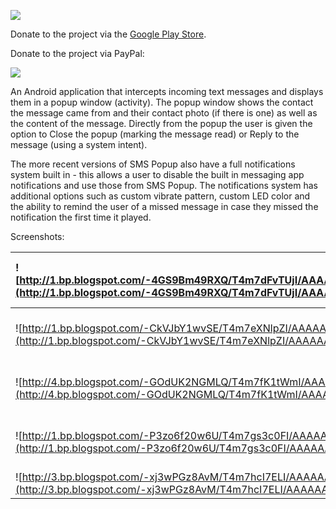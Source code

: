 [![](http://www.android.com/images/brand/android_app_on_play_logo_large.png)](http://play.google.com/store/apps/details?id=net.everythingandroid.smspopup)

Donate to the project via the [Google Play Store](https://play.google.com/store/apps/details?id=net.everythingandroid.smspopupdonate).

Donate to the project via PayPal:

[![](https://www.paypal.com/en_US/i/btn/btn_donateCC_LG.gif)](https://www.paypal.com/cgi-bin/webscr?cmd=_s-xclick&hosted_button_id=8246419)


An Android application that intercepts incoming text messages and displays them in a popup window (activity).  The popup window shows the contact the message came from and their contact photo (if there is one) as well as the content of the message.  Directly from the popup the user is given the option to Close the popup (marking the message read) or Reply to the message (using a system intent).

The more recent versions of SMS Popup also have a full notifications system built in - this allows a user to disable the built in messaging app notifications and use those from SMS Popup.  The notifications system has additional options such as custom vibrate pattern, custom LED color and the ability to remind the user of a missed message in case they missed the notification the first time it played.

Screenshots:

| ![http://1.bp.blogspot.com/-4GS9Bm49RXQ/T4m7dFvTUjI/AAAAAAACZMg/2htGt3stvaY/s480/screenshot1.png](http://1.bp.blogspot.com/-4GS9Bm49RXQ/T4m7dFvTUjI/AAAAAAACZMg/2htGt3stvaY/s480/screenshot1.png) | ![http://2.bp.blogspot.com/-kIyzBkSkVPw/T4m7d6Yp3LI/AAAAAAACZMo/l7pbnkAUghg/s480/screenshot2.png](http://2.bp.blogspot.com/-kIyzBkSkVPw/T4m7d6Yp3LI/AAAAAAACZMo/l7pbnkAUghg/s480/screenshot2.png) |
|:--------------------------------------------------------------------------------------------------------------------------------------------------------------------------------------------------|:--------------------------------------------------------------------------------------------------------------------------------------------------------------------------------------------------|
| ![http://1.bp.blogspot.com/-CkVJbY1wvSE/T4m7eXNlpZI/AAAAAAACZMw/onzhnAYbUa8/s480/screenshot3.png](http://1.bp.blogspot.com/-CkVJbY1wvSE/T4m7eXNlpZI/AAAAAAACZMw/onzhnAYbUa8/s480/screenshot3.png) | ![http://3.bp.blogspot.com/-dySIUf4pu9U/T4m7e-E5qAI/AAAAAAACZM4/QuoNF1xieOM/s480/screenshot4.png](http://3.bp.blogspot.com/-dySIUf4pu9U/T4m7e-E5qAI/AAAAAAACZM4/QuoNF1xieOM/s480/screenshot4.png) |
| ![http://4.bp.blogspot.com/-GOdUK2NGMLQ/T4m7fK1tWmI/AAAAAAACZNA/o1a2PZ5Ezus/s480/screenshot5.png](http://4.bp.blogspot.com/-GOdUK2NGMLQ/T4m7fK1tWmI/AAAAAAACZNA/o1a2PZ5Ezus/s480/screenshot5.png) | ![http://1.bp.blogspot.com/-IyZY19XaMn0/T4m7gO0U_jI/AAAAAAACZNI/ZUgTQbtQXCc/s480/screenshot6.png](http://1.bp.blogspot.com/-IyZY19XaMn0/T4m7gO0U_jI/AAAAAAACZNI/ZUgTQbtQXCc/s480/screenshot6.png) |
| ![http://1.bp.blogspot.com/-P3zo6f20w6U/T4m7gs3c0FI/AAAAAAACZNQ/dCqv3UMHrq8/s480/screenshot7.png](http://1.bp.blogspot.com/-P3zo6f20w6U/T4m7gs3c0FI/AAAAAAACZNQ/dCqv3UMHrq8/s480/screenshot7.png) | ![http://3.bp.blogspot.com/-Bc8hgiuhRB0/T4m7g9oOQgI/AAAAAAACZNY/3y34fyxNB1w/s480/screenshot8.png](http://3.bp.blogspot.com/-Bc8hgiuhRB0/T4m7g9oOQgI/AAAAAAACZNY/3y34fyxNB1w/s480/screenshot8.png) |
| ![http://3.bp.blogspot.com/-xj3wPGz8AvM/T4m7hcI7ELI/AAAAAAACZNg/n4RzqvGOX1Y/s480/screenshot9.png](http://3.bp.blogspot.com/-xj3wPGz8AvM/T4m7hcI7ELI/AAAAAAACZNg/n4RzqvGOX1Y/s480/screenshot9.png) |  |
